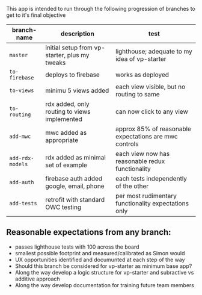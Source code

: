 This app is intended to run through the following progression of branches to get to it's final objective


| branch-name | description| test |
| - | - | - |
| `master` | initial setup from vp-starter, plus my tweaks | lighthouse; adequate to my idea of vp-starter |
| `to-firebase` | deploys to firebase | works as deployed |
| `to-views` | minimu 5 views added | each view visible, but no routing to same |
| `to-routing` | rdx added, only routing to views implemented | can now click to any view |
| `add-mwc` | mwc added as appropriate | approx 85% of reasonable expectations are mwc controls |
| `add-rdx-models` | rdx added as minimal set of example | each view now has reasonable redux functionality |
| `add-auth` | firebase auth added google, email, phone | each tests independently of the other |
| `add-tests` | retrofit with standard OWC testing | per most rudimentary functionality expectations only|

## Reasonable expectations from any branch:

- passes lighthouse tests with 100 across the board
- smallest possible footprint and measured/calibrated as Simon would
- UX opportunities identified and documunted at each step of the way
- Should this branch be considered for vp-starter as minimum base app?
- Along the way develop a logic structure for vp-starter and subractive vs additive approach
- Along the way develop documentation for training future team members